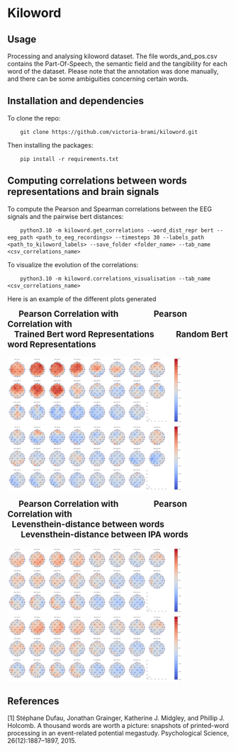 # Kiloword

## Usage
Processing and analysing kiloword dataset. The file <a id="./data/words_and_pos.csv">words_and_pos.csv</a> contains
the Part-Of-Speech, the semantic field and the tangibility for each word of the dataset. Please note that the annotation was done manually, and there can be some ambiguities concerning certain words.

## Installation and dependencies
To clone the repo:
```
    git clone https://github.com/victoria-brami/kiloword.git
```
Then installing the packages:
```
    pip install -r requirements.txt
```

## Computing correlations between words representations and brain signals

To compute the Pearson and Spearman correlations between the EEG signals and the pairwise bert distances:
```
    python3.10 -m kiloword.get_correlations --word_dist_repr bert --eeg_path <path_to_eeg_recordings> --timesteps 30 --labels_path <path_to_kiloword_labels> --save_folder <folder_name> --tab_name <csv_correlations_name>
```
To visualize the evolution of the correlations:
```
    python3.10 -m kiloword.correlations_visualisation --tab_name <csv_correlations_name>
```
Here is an example of the different plots generated
<p>
<b style="text-align:center;margin-right:8%;margin-left:5%;margin-bottom:13%;font-size:14pt;">Pearson Correlation with</b>
<b style="text-align:center;margin-right:2%;margin-left:7%;margin-bottom:13%;font-size:14pt;">Pearson Correlation with</b><br>
<b style="text-align:center;margin-right:4%;margin-left:3%;font-size:14pt;margin-top:63%;">Trained Bert word Representations</b>
<b style="text-align:center;margin-right:10%;margin-left:5%;font-size:14pt;">Random Bert word Representations</b><br><br>
    <img src = "./assets/topography/pearson_bert_LANGUAGE_correlations.png" width ="400" style="margin-right: 4em"/>
    <img src = "./assets/topography/pearson_bert_random_LANGUAGE_correlations.png" width ="400" />
</p><p>
<b style="text-align:center;margin-right:8%;margin-left:5%;margin-bottom:13%;font-size:14pt;">Pearson Correlation with</b>
<b style="text-align:center;margin-right:2%;margin-left:7%;margin-bottom:13%;font-size:14pt;">Pearson Correlation with</b><br>
<b style="text-align:center;margin-right:1%;margin-left:2%;font-size:14pt;margin-top:63%;">Levensthein-distance between words</b>
<b style="text-align:center;margin-right:10%;margin-left:6%;font-size:14pt;">Levensthein-distance between IPA words</b><br><br>
    <img src = "./assets/topography/pearson_levenshtein_LANGUAGE_correlations.png" width ="400" style="margin-right: 4em"/>
    <img src = "./assets/topography/pearson_levenshtein_LANGUAGE_correlations.png" width ="400" />
</p>



## References
<a id="https://doi.org/10.1177/0956797615603934">[1]</a> 
Stéphane Dufau, Jonathan Grainger, Katherine J. Midgley, and Phillip J. Holcomb. 
A thousand words are worth a picture: snapshots of printed-word processing in an event-related potential megastudy. 
Psychological Science, 26(12):1887–1897, 2015.
